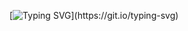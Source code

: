 [![Typing SVG](https://readme-typing-svg.demolab.com?font=Fira+Code&pause=1000&color=5DA1F7&width=435&lines=Hi%2C+I'm+Amr+%2C+a+Fullstack+Engineer.;i'm+in+a+continues+jorney+to+learn.)](https://git.io/typing-svg)
<!--
**amrkedra/amrkedra** is a ✨ _special_ ✨ repository because its `README.md` (this file) appears on your GitHub profile.

Here are some ideas to get you started:

- 🔭 I’m currently learning to be a software engineer
- 🌱 I’m currently learning Backend developing
- 👯 I’m looking to collaborate on ...
- 🤔 I’m looking for help with ...
- 💬 Ask me about ...
- 📫 How to reach me: 
@facebook :
@twitter:
@Linkedin:

- 😄 Pronouns: ...
- ⚡ Fun fact: ...
-->
